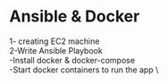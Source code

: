# Ansible & Docker

1- creating EC2 machine \
2-Write Ansible Playbook \
    -Install docker & docker-compose \
    -Start docker containers to run the app \
